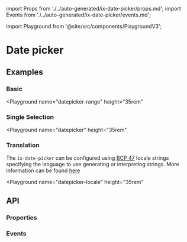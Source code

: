 import Props from './../auto-generated/ix-date-picker/props.md';
import Events from './../auto-generated/ix-date-picker/events.md';

import Playground from '@site/src/components/PlaygroundV3';

# Date picker

## Examples 

### Basic

<Playground
  name="datepicker-range" 
  height="35rem"
  >
</Playground>

### Single Selection

<Playground
  name="datepicker" 
  height="35rem"
  >
</Playground>

### Translation

The `ix-date-picker` can be configured using [BCP 47](https://tools.ietf.org/html/rfc5646) locale strings specifying the language to use generating or interpreting strings. More information can be found [here](https://moment.github.io/luxon/#/intl?id=default-locale)

<Playground
  name="datepicker-locale" 
  height="35rem" 
  >
</Playground>

## API

### Properties

<Props />

### Events

<Events />
